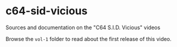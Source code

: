 # c64-sid-vicious
Sources and documentation on the "C64 S.I.D. Vicious" videos


Browse the `vol-1` folder to read about the first release of this video.
